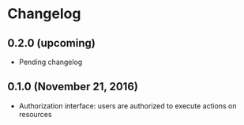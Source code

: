 # Changelog

## 0.2.0 (upcoming)

* Pending changelog

## 0.1.0 (November 21, 2016)

* Authorization interface: users are authorized to execute actions on resources
